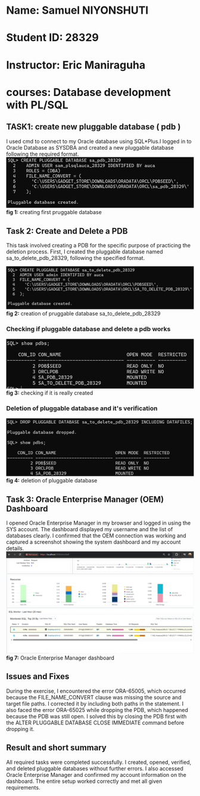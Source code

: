 
# Name: Samuel NIYONSHUTI
# Student ID: 28329  
# Instructor: Eric Maniraguha 
# courses: Database development with PL/SQL  

## TASK1: create new pluggable database ( pdb  ) 
I used cmd to connect to my Oracle database using SQL*Plus.I logged in to Oracle Database as SYSDBA and created a new pluggable database following the required format.
![image alt](https://github.com/Sam925-pro/Creation-of-pluggable-database-samuel-niyonshuti/blob/main/Creation%20of%20pldb.png)        
**fig 1:** creating first pruggable database


## Task 2: Create and Delete a PDB
This task involved creating a PDB for the specific purpose of practicing the deletion process. 
First, I created the pluggable database named sa_to_delete_pdb_28329, following the 
specified format.

![image alt](https://github.com/Sam925-pro/Creation-of-pluggable-database-samuel-niyonshuti/blob/main/to-%20delete%20pldb.png)   
**fig 2:** creation of pruggable database sa_to_delete_pdb_28329


  ### Checking if pluggable database and delete a pdb works
![image alt](https://github.com/Sam925-pro/Creation-of-pluggable-database-samuel-niyonshuti/blob/main/show%20pdbs.png)
**fig 3:** checking if it is really created


  ### Deletion of pluggable database and it's verification
![image alt](https://github.com/Sam925-pro/Creation-of-pluggable-database-samuel-niyonshuti/blob/main/drop.png)     
**fig 4:** deletion of pluggable database



## Task 3: Oracle Enterprise Manager (OEM) Dashboard
I opened Oracle Enterprise Manager in my browser and logged in using the SYS account. The dashboard displayed my username and the list of databases clearly. I confirmed that the OEM connection was working and captured a screenshot showing the system dashboard and my account details.
![image alt](https://github.com/dariusmutabazi-commits/Pluggable-Database--Darius-MUTABAZI/blob/main/OEM.PNG)         
**fig 7:** Oracle Enterprise Manager dashboard

## Issues and Fixes
During the exercise, I encountered the error ORA-65005, which occurred because the FILE_NAME_CONVERT clause was missing the source and target file paths. I corrected it by including both paths in the statement. I also faced the error ORA-65025 while dropping the PDB, which happened because the PDB was still open. I solved this by closing the PDB first with the ALTER PLUGGABLE DATABASE CLOSE IMMEDIATE command before dropping it.
## Result and short summary
All required tasks were completed successfully. I created, opened, verified, and deleted pluggable databases without further errors. I also accessed Oracle Enterprise Manager and confirmed my account information on the dashboard. The entire setup worked correctly and met all given requirements.
